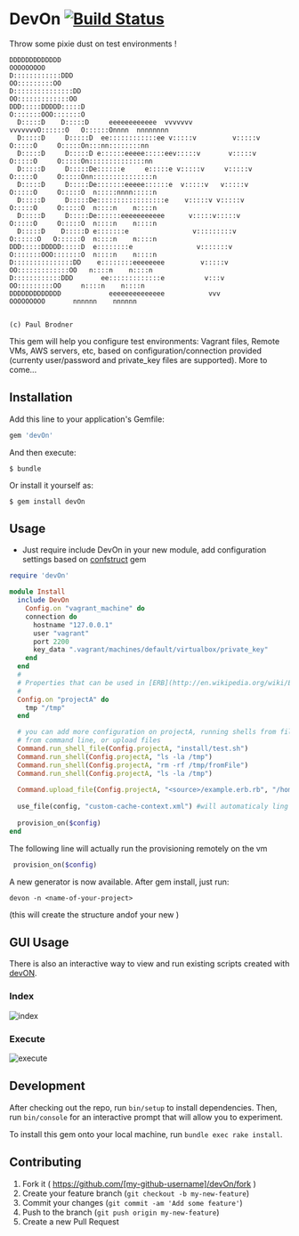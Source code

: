 # DevOn [![Build Status](https://travis-ci.org/paulbrodner/devOn.svg)](https://travis-ci.org/paulbrodner/devOn)
Throw some pixie dust on test environments !

```
DDDDDDDDDDDDD                                                        OOOOOOOOO
D::::::::::::DDD                                                   OO:::::::::OO
D:::::::::::::::DD                                               OO:::::::::::::OO
DDD:::::DDDDD:::::D                                             O:::::::OOO:::::::O
  D:::::D    D:::::D     eeeeeeeeeeee  vvvvvvv           vvvvvvvO::::::O   O::::::Onnnn  nnnnnnnn
  D:::::D     D:::::D  ee::::::::::::ee v:::::v         v:::::v O:::::O     O:::::On:::nn::::::::nn
  D:::::D     D:::::D e::::::eeeee:::::eev:::::v       v:::::v  O:::::O     O:::::On::::::::::::::nn
  D:::::D     D:::::De::::::e     e:::::e v:::::v     v:::::v   O:::::O     O:::::Onn:::::::::::::::n
  D:::::D     D:::::De:::::::eeeee::::::e  v:::::v   v:::::v    O:::::O     O:::::O  n:::::nnnn:::::n
  D:::::D     D:::::De:::::::::::::::::e    v:::::v v:::::v     O:::::O     O:::::O  n::::n    n::::n
  D:::::D     D:::::De::::::eeeeeeeeeee      v:::::v:::::v      O:::::O     O:::::O  n::::n    n::::n
  D:::::D    D:::::D e:::::::e                v:::::::::v       O::::::O   O::::::O  n::::n    n::::n
DDD:::::DDDDD:::::D  e::::::::e                v:::::::v        O:::::::OOO:::::::O  n::::n    n::::n
D:::::::::::::::DD    e::::::::eeeeeeee         v:::::v          OO:::::::::::::OO   n::::n    n::::n
D::::::::::::DDD       ee:::::::::::::e          v:::v             OO:::::::::OO     n::::n    n::::n
DDDDDDDDDDDDD            eeeeeeeeeeeeee           vvv                OOOOOOOOO       nnnnnn    nnnnnn

                                                                                     (c) Paul Brodner
```                                                                                     
This gem will help you configure test environments: Vagrant files, Remote VMs, AWS servers, etc,  based on configuration/connection provided (currenty user/password and private_key files are supported). More to come...

## Installation

Add this line to your application's Gemfile:

```ruby
gem 'devOn'
```

And then execute:

    $ bundle

Or install it yourself as:

    $ gem install devOn

## Usage

* Just require include DevOn in your new module, add configuration settings based on [confstruct](https://github.com/mbklein/confstruct) gem
```ruby
require 'devOn'

module Install
  include DevOn
    Config.on "vagrant_machine" do
    connection do
      hostname "127.0.0.1"
      user "vagrant"
      port 2200
      key_data ".vagrant/machines/default/virtualbox/private_key"
    end
  end
  #
  # Properties that can be used in [ERB](http://en.wikipedia.org/wiki/ERuby) templates or shell scripts
  #
  Config.on "projectA" do
    tmp "/tmp"
  end

  # you can add more configuration on projectA, running shells from file
  # from command line, or upload files
  Command.run_shell_file(Config.projectA, "install/test.sh")
  Command.run_shell(Config.projectA, "ls -la /tmp")
  Command.run_shell(Config.projectA, "rm -rf /tmp/fromFile")
  Command.run_shell(Config.projectA, "ls -la /tmp")
  
  Command.upload_file(Config.projectA, "<source>/example.erb.rb", "/home/vagrant/test.rb")
  
  use_file(config, "custom-cache-context.xml") #will automaticaly ling "configs/projectA/custom-cache-context.xml" file
  
  provision_on($config)
end
```
The following line will actually run the provisioning remotely on the vm
```ruby
 provision_on($config)
```
A new generator is now available. After gem install, just run:
```
devon -n <name-of-your-project>
```
(this will create the structure andof your new <name-of-your-project>)

## GUI Usage
There is also an interactive way to view and run existing scripts created with [devON](https://github.com/paulbrodner/devOn).
### Index
![index](http://s12.postimg.org/ovddnf1yl/image.png) 

### Execute
![execute](http://s2.postimg.org/chw02e2w9/image.png)

## Development

After checking out the repo, run `bin/setup` to install dependencies. Then, run `bin/console` for an interactive prompt that will allow you to experiment.

To install this gem onto your local machine, run `bundle exec rake install`.

## Contributing

1. Fork it ( https://github.com/[my-github-username]/devOn/fork )
2. Create your feature branch (`git checkout -b my-new-feature`)
3. Commit your changes (`git commit -am 'Add some feature'`)
4. Push to the branch (`git push origin my-new-feature`)
5. Create a new Pull Request
